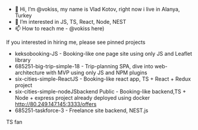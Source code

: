 - 👋 Hi, I’m @vokiss, my name is Vlad Kotov, right now i live in Alanya, Turkey
- 👀 I’m interested in JS, TS, React, Node, NEST
- 📫 How to reach me - @vokiss here)

If you interested in hiring me, please see pinned projects
   - keksobooking-JS - Booking-like one page site using only JS and Leaflet library
   - 685251-big-trip-simple-18 - Trip-planning SPA, dive into web-architecture with MVP using only JS and NPM plugins
   - six-cities-simple-ReactJS - Booking-like react app, TS + React + Redux project
   - six-cities-simple-nodeJSbackend Public - Booking-like backend,TS + Node + express project
  already deployed using docker http://80.249.147.145:3333/offers
   - 685251-taskforce-3 - Freelance site backend, NEST.js

TS fan
<!---
vokiss/vokiss is a ✨ special ✨ repository because its `README.md` (this file) appears on your GitHub profile.
You can click the Preview link to take a look at your changes.
--->
